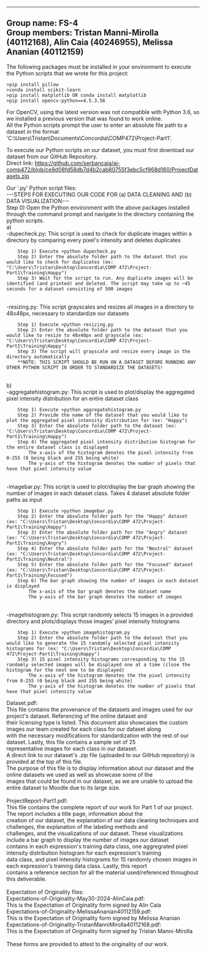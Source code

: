 ------------------------------------------------------------------------------------------------------
Group name: FS-4  
Group members: Tristan Manni-Mirolla (40112168), Alin Caia (40246955), Melissa Ananian (40112159)
------------------------------------------------------------------------------------------------------

The following packages must be installed in your environment to execute the Python scripts that we wrote for this project:   

	>pip install pillow  
	>conda install scikit-learn  
	>pip install matplotlib OR conda install matplotlib  
	>pip install opencv-python==4.5.3.56  

For OpenCV, using the latest version was not compatible with Python 3.6, so we installed a previous version that was found to work online.  
All the Python scripts prompt the user to enter an absolute file path to a dataset in the format 'C:\Users\Tristan\Documents\Concordia\COMP472\Project-Part1'.  

To execute our Python scripts on our dataset, you must first download our dataset from our GitHub Repository.  
Direct link: https://github.com/serbancaia/ai-comp472/blob/ce8d08fd58db7d4b2cab80755f3ebc5cf968d160/ProjectDatasets.zip  

Our '.py' Python script files:  
---STEPS FOR EXECUTING OUR CODE FOR (a) DATA CLEANING AND (b) DATA VISUALIZATION---  
Step 0) Open the Python environment with the above packages installed through the command prompt and navigate to the directory containing the python scripts.  
	a)  
	-dupecheck.py: This script is used to check for duplicate images within a directory by comparing every pixel's intensity and deletes duplicates 
 
		Step 1) Execute >python dupecheck.py  
		Step 2) Enter the absolute folder path to the dataset that you would like to check for duplicates (ex: "C:\Users\Tristan\Desktop\Concordia\COMP 472\Project-Part1\Training\Happy")  
		Step 3) Wait for the script to run. Any duplicate images will be identified (and printed) and deleted. The script may take up to ~45 seconds for a dataset consisting of 500 images  
  <br />
	-resizing.py: This script grayscales and resizes all images in a directory to 48x48px, necessary to standardize our datasets  

		Step 1) Execute >python resizing.py  
		Step 2) Enter the absolute folder path to the dataset that you would like to resize to 48x48px and grayscale (ex: "C:\Users\Tristan\Desktop\Concordia\COMP 472\Project-Part1\Training\Happy")  
		Step 3) The script will grayscale and resize every image in the directory automatically  
		**NOTE: THIS SCRIPT SHOULD BE RUN ON A DATASET BEFORE RUNNING ANY OTHER PYTHON SCRIPT IN ORDER TO STANDARDIZE THE DATASETS!  
  <br />
	b) <br />      
	-aggregatehistogram.py: This script is used to plot/display the aggregated pixel intensity distribution for an entire dataset class  

		Step 1) Execute >python aggregatehistogram.py  
		Step 2) Provide the name of the dataset that you would like to plot the aggregated pixel intensity distribution for (ex: "Happy")  
		Step 3) Enter the absolute folder path to the dataset (ex: "C:\Users\Tristan\Desktop\Concordia\COMP 472\Project-Part1\Training\Happy")  
		Step 4) The aggregated pixel intensity distribution histogram for the entire dataset class is displayed  
			The x-axis of the histogram denotes the pixel intensity from 0-255 (0 being black and 255 being white)  
			The y-axis of the histogram denotes the number of pixels that have that pixel intensity value  
   <br />
	-imagebar.py: This script is used to plot/display the bar graph showing the number of images in each dataset class. Takes 4 dataset absolute folder paths as input  

		Step 1) Execute >python imagebar.py  
		Step 2) Enter the absolute folder path for the "Happy" dataset (ex: "C:\Users\Tristan\Desktop\Concordia\COMP 472\Project-Part1\Training\Happy")  
		Step 3) Enter the absolute folder path for the "Angry" dataset (ex: "C:\Users\Tristan\Desktop\Concordia\COMP 472\Project-Part1\Training\Angry")  
		Step 4) Enter the absolute folder path for the "Neutral" dataset (ex: "C:\Users\Tristan\Desktop\Concordia\COMP 472\Project-Part1\Training\Neutral")  
		Step 5) Enter the absolute folder path for the "Focused" dataset (ex: "C:\Users\Tristan\Desktop\Concordia\COMP 472\Project-Part1\Training\Focused")  
		Step 6) The bar graph showing the number of images in each dataset is displayed  
			The x-axis of the bar graph denotes the dataset name  
			The y-axis of the bar graph denotes the number of images  
   <br />
	-imagehistogram.py: This script randomly selects 15 images in a provided directory and plots/displays those images' pixel intensity histograms  

		Step 1) Execute >python imagehistogram.py  
		Step 2) Enter the absolute folder path to the dataset that you would like to generate the 15 randomly selected pixel intensity histograms for (ex: "C:\Users\Tristan\Desktop\Concordia\COMP 472\Project-Part1\Training\Happy")  
		Step 3) 15 pixel intensity histograms corresponding to the 15 randomly selected images will be displayed one at a time (close the histogram for the next one to be displayed)  
			The x-axis of the histogram denotes the the pixel intensity from 0-255 (0 being black and 255 being white)  
			The y-axis of the histogram denotes the number of pixels that have that pixel intensity value  

Dataset.pdf: <br />
	This file contains the provenance of the datasets and images used for our project's dataset. Referencing of the online dataset and  
	their licensing type is listed. This document also showcases the custom images our team created for each class for our dataset along  
	with the necessary modifications for standardization with the rest of our dataset. Lastly, this file contains a sample set of 25  
	representative images for each class in our dataset.  
	A direct link to our dataset's .zip file (uploaded to our GitHub repository) is provided at the top of this file.  
	The purpose of this file is to display information about our dataset and the online datasets we used as well as showcase some of the  
	images that could be found in our dataset, as we are unable to upload the entire dataset to Moodle due to its large size.  
<br />
ProjectReport-Part1.pdf:  
	This file contains the complete report of our work for Part 1 of our project. The report includes a title page, information about the   
	creation of our dataset, the explanation of our data cleaning techniques and challenges, the explanation of the labeling methods and   
	challenges, and the visualizations of our dataset. These visualizations include a bar graph to display the number of images our dataset  
	contains in each expression's training data class, one aggregrated pixel intensity distribution histogram for each expression's training   
	data class, and pixel intensity histograms for 15 randomly chosen images in each expression's training data class. Lastly, this report   
	contains a reference section for all the material used/referenced throughout this deliverable.  
<br />
Expectation of Originality files:  
	Expectations-of-Originality-May30-2024-AlinCaia.pdf:  
		This is the Expectation of Originality form signed by Alin Caia  
	Expectations-of-Originality-MelissaAnanian40112159.pdf:  
		This is the Expectation of Originality form signed by Melissa Ananian  
	Expectations-of-Originality-TristanManniMirolla40112168.pdf:  
		This is the Expectation of Originality form signed by Tristan Manni-Mirolla  
  <br />
	These forms are provided to attest to the originality of our work.  
